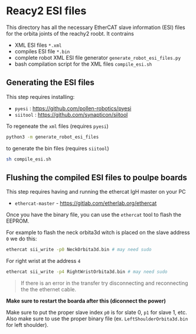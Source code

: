 # Reacy2 ESI files

This directory has all the necessary EtherCAT slave information (ESI) files for the orbita joints of the reachy2 roobt. 
It contrains
- XML ESI files `*.xml`
- compiles ESI file `*.bin`
- complete robot XML ESI file generator `generate_robot_esi_files.py`
- bash compilation script for the XML files `compile_esi.sh`

## Generating the ESI files 

This step requires installing: 
- `pyesi` : https://github.com/pollen-robotics/pyesi
- `siitool` : https://github.com/synapticon/siitool

To regeneate the `xml` files  (requires `pyesi`)
```bash
python3 -m generate_robot_esi_files
```

to generate the bin files (requires `siitool`)
```bash
sh compile_esi.sh
```

## Flushing the compiled ESI files to poulpe boards

This step requires having and running the ethercat IgH master on your PC
- `ethercat-master` - https://gitlab.com/etherlab.org/ethercat

Once you have the binary file, you can use the `ethercat` tool to flash the EEPROM. 

For example to flash the neck orbita3d witch is placed on the slave address `0` we do this:

```bash
ethercat sii_write -p0 NeckOrbita3d.bin # may need sudo
```
For right wrist at the address `4`
```bash
ethercat sii_write -p4 RightWristOrbita3d.bin # may need sudo
```

> If there is an error in the transfer try disconnecting and reconnecting the the ethernet cable.


**Make sure to restart the boarda after this (diconnect the power)**

Make sure to put the proper slave index `p0` is for slate 0, `p1` for slave 1, etc.
Also make sure to use the proper binary file (ex. `LeftShoulderOrbita3d.bin` for left shoulder).


